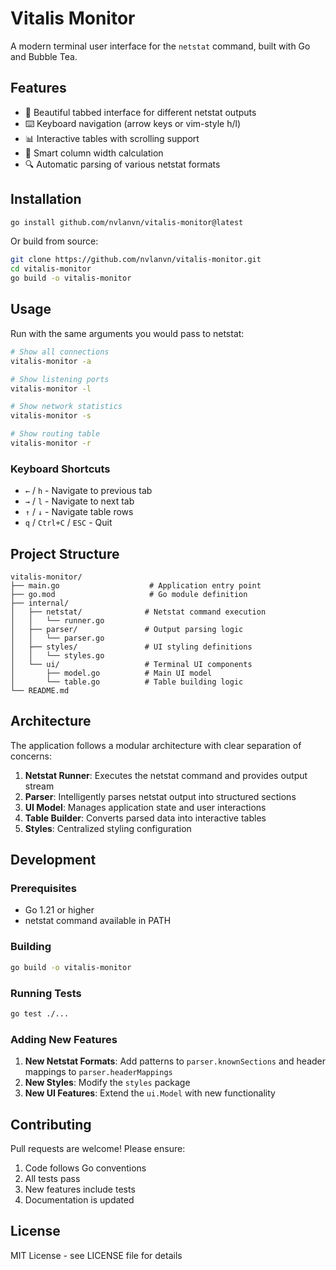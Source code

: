 # Vitalis Monitor

A modern terminal user interface for the `netstat` command, built with Go and Bubble Tea.

## Features

- 🎨 Beautiful tabbed interface for different netstat outputs
- ⌨️ Keyboard navigation (arrow keys or vim-style h/l)
- 📊 Interactive tables with scrolling support
- 🎯 Smart column width calculation
- 🔍 Automatic parsing of various netstat formats

## Installation

```bash
go install github.com/nvlanvn/vitalis-monitor@latest
```

Or build from source:

```bash
git clone https://github.com/nvlanvn/vitalis-monitor.git
cd vitalis-monitor
go build -o vitalis-monitor
```

## Usage

Run with the same arguments you would pass to netstat:

```bash
# Show all connections
vitalis-monitor -a

# Show listening ports
vitalis-monitor -l

# Show network statistics
vitalis-monitor -s

# Show routing table
vitalis-monitor -r
```

### Keyboard Shortcuts

- `←` / `h` - Navigate to previous tab
- `→` / `l` - Navigate to next tab
- `↑` / `↓` - Navigate table rows
- `q` / `Ctrl+C` / `ESC` - Quit

## Project Structure

```
vitalis-monitor/
├── main.go                    # Application entry point
├── go.mod                     # Go module definition
├── internal/
│   ├── netstat/              # Netstat command execution
│   │   └── runner.go
│   ├── parser/               # Output parsing logic
│   │   └── parser.go
│   ├── styles/               # UI styling definitions
│   │   └── styles.go
│   └── ui/                   # Terminal UI components
│       ├── model.go          # Main UI model
│       └── table.go          # Table building logic
└── README.md
```

## Architecture

The application follows a modular architecture with clear separation of concerns:

1. **Netstat Runner**: Executes the netstat command and provides output stream
2. **Parser**: Intelligently parses netstat output into structured sections
3. **UI Model**: Manages application state and user interactions
4. **Table Builder**: Converts parsed data into interactive tables
5. **Styles**: Centralized styling configuration

## Development

### Prerequisites

- Go 1.21 or higher
- netstat command available in PATH

### Building

```bash
go build -o vitalis-monitor
```

### Running Tests

```bash
go test ./...
```

### Adding New Features

1. **New Netstat Formats**: Add patterns to `parser.knownSections` and header mappings to `parser.headerMappings`
2. **New Styles**: Modify the `styles` package
3. **New UI Features**: Extend the `ui.Model` with new functionality

## Contributing

Pull requests are welcome! Please ensure:

1. Code follows Go conventions
2. All tests pass
3. New features include tests
4. Documentation is updated

## License

MIT License - see LICENSE file for details
